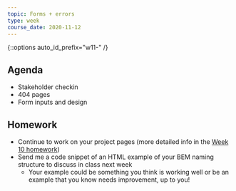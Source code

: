 ```yaml
---
topic: Forms + errors
type: week
course_date: 2020-11-12
---
```


{::options auto_id_prefix="w11-" /}
## Agenda

- Stakeholder checkin
- 404 pages
- Form inputs and design

## Homework

- Continue to work on your project pages (more detailed info in the [Week 10 homework](#week10))
- Send me a code snippet of an HTML example of your BEM naming structure to discuss in class next week
  - Your example could be something you think is working well or be an example that you know needs improvement, up to you!

